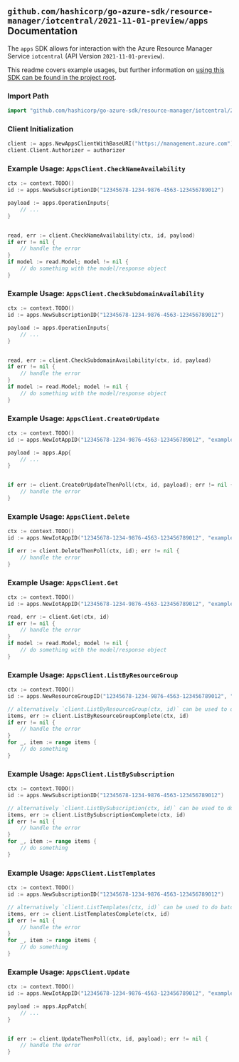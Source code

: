 
## `github.com/hashicorp/go-azure-sdk/resource-manager/iotcentral/2021-11-01-preview/apps` Documentation

The `apps` SDK allows for interaction with the Azure Resource Manager Service `iotcentral` (API Version `2021-11-01-preview`).

This readme covers example usages, but further information on [using this SDK can be found in the project root](https://github.com/hashicorp/go-azure-sdk/tree/main/docs).

### Import Path

```go
import "github.com/hashicorp/go-azure-sdk/resource-manager/iotcentral/2021-11-01-preview/apps"
```


### Client Initialization

```go
client := apps.NewAppsClientWithBaseURI("https://management.azure.com")
client.Client.Authorizer = authorizer
```


### Example Usage: `AppsClient.CheckNameAvailability`

```go
ctx := context.TODO()
id := apps.NewSubscriptionID("12345678-1234-9876-4563-123456789012")

payload := apps.OperationInputs{
	// ...
}


read, err := client.CheckNameAvailability(ctx, id, payload)
if err != nil {
	// handle the error
}
if model := read.Model; model != nil {
	// do something with the model/response object
}
```


### Example Usage: `AppsClient.CheckSubdomainAvailability`

```go
ctx := context.TODO()
id := apps.NewSubscriptionID("12345678-1234-9876-4563-123456789012")

payload := apps.OperationInputs{
	// ...
}


read, err := client.CheckSubdomainAvailability(ctx, id, payload)
if err != nil {
	// handle the error
}
if model := read.Model; model != nil {
	// do something with the model/response object
}
```


### Example Usage: `AppsClient.CreateOrUpdate`

```go
ctx := context.TODO()
id := apps.NewIotAppID("12345678-1234-9876-4563-123456789012", "example-resource-group", "resourceValue")

payload := apps.App{
	// ...
}


if err := client.CreateOrUpdateThenPoll(ctx, id, payload); err != nil {
	// handle the error
}
```


### Example Usage: `AppsClient.Delete`

```go
ctx := context.TODO()
id := apps.NewIotAppID("12345678-1234-9876-4563-123456789012", "example-resource-group", "resourceValue")

if err := client.DeleteThenPoll(ctx, id); err != nil {
	// handle the error
}
```


### Example Usage: `AppsClient.Get`

```go
ctx := context.TODO()
id := apps.NewIotAppID("12345678-1234-9876-4563-123456789012", "example-resource-group", "resourceValue")

read, err := client.Get(ctx, id)
if err != nil {
	// handle the error
}
if model := read.Model; model != nil {
	// do something with the model/response object
}
```


### Example Usage: `AppsClient.ListByResourceGroup`

```go
ctx := context.TODO()
id := apps.NewResourceGroupID("12345678-1234-9876-4563-123456789012", "example-resource-group")

// alternatively `client.ListByResourceGroup(ctx, id)` can be used to do batched pagination
items, err := client.ListByResourceGroupComplete(ctx, id)
if err != nil {
	// handle the error
}
for _, item := range items {
	// do something
}
```


### Example Usage: `AppsClient.ListBySubscription`

```go
ctx := context.TODO()
id := apps.NewSubscriptionID("12345678-1234-9876-4563-123456789012")

// alternatively `client.ListBySubscription(ctx, id)` can be used to do batched pagination
items, err := client.ListBySubscriptionComplete(ctx, id)
if err != nil {
	// handle the error
}
for _, item := range items {
	// do something
}
```


### Example Usage: `AppsClient.ListTemplates`

```go
ctx := context.TODO()
id := apps.NewSubscriptionID("12345678-1234-9876-4563-123456789012")

// alternatively `client.ListTemplates(ctx, id)` can be used to do batched pagination
items, err := client.ListTemplatesComplete(ctx, id)
if err != nil {
	// handle the error
}
for _, item := range items {
	// do something
}
```


### Example Usage: `AppsClient.Update`

```go
ctx := context.TODO()
id := apps.NewIotAppID("12345678-1234-9876-4563-123456789012", "example-resource-group", "resourceValue")

payload := apps.AppPatch{
	// ...
}


if err := client.UpdateThenPoll(ctx, id, payload); err != nil {
	// handle the error
}
```
